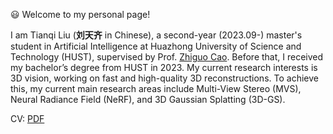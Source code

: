 ﻿<!-- 加点表情包,直接复制图片即可  https://github.com/guodongxiaren/README/blob/master/emoji.md?tdsourcetag=s_pcqq_aiomsg -->

😃 Welcome to my personal page!

I am Tianqi Liu (**刘天齐** in Chinese), a second-year (2023.09-) master's student in Artificial Intelligence at Huazhong University of Science and Technology (HUST), supervised by Prof. [Zhiguo Cao](http://english.aia.hust.edu.cn/info/1030/1072.htm). Before that, I received my bachelor’s degree from HUST in 2023.  My current research interests is 3D vision, working on fast and high-quality 3D reconstructions. To achieve this, my current main research areas include Multi-View Stereo (MVS), Neural Radiance Field (NeRF), and 3D Gaussian Splatting (3D-GS).

CV: [PDF](https://tqtqliu.github.io/assets/pdf/tianqiliu_cv.pdf)

<!-- 
My current research interests include:
- 1️⃣ 3D Reconstruction,
- 2️⃣ Novel View Synthesis,
- 3️⃣ Generative models. -->
